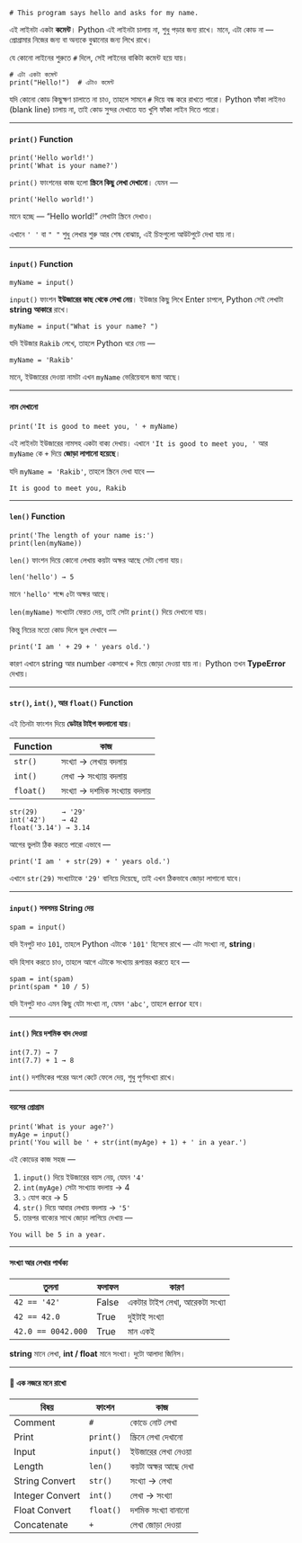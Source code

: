 
```
# This program says hello and asks for my name.
```

এই লাইনটা একটা **কমেন্ট**।
Python এই লাইনটা চালায় না, শুধু পড়ার জন্য রাখে।
মানে, এটা কোড না — প্রোগ্রামার নিজের জন্য বা অন্যকে বুঝানোর জন্য লিখে রাখে।

যে কোনো লাইনের শুরুতে `#` দিলে, সেই লাইনের বাকিটা কমেন্ট হয়ে যায়।

```
# এটা একটা কমেন্ট
print("Hello!")  # এটাও কমেন্ট
```

যদি কোনো কোড কিছুক্ষণ চালাতে না চাও, তাহলে সামনে `#` দিয়ে বন্ধ করে রাখতে পারো।
Python ফাঁকা লাইনও (blank line) চালায় না, তাই কোড সুন্দর দেখাতে যত খুশি ফাঁকা লাইন দিতে পারো।

---

#### `print()` Function

```
print('Hello world!')
print('What is your name?')
```

`print()` ফাংশনের কাজ হলো **স্ক্রিনে কিছু লেখা দেখানো**।
যেমন —

```
print('Hello world!')
```

মানে হচ্ছে — “Hello world!” লেখাটা স্ক্রিনে দেখাও।

এখানে `' '` বা `" "` শুধু লেখার শুরু আর শেষ বোঝায়,
এই চিহ্নগুলো আউটপুটে দেখা যায় না।

---

#### `input()` Function

```
myName = input()
```

`input()` ফাংশন **ইউজারের কাছ থেকে লেখা নেয়**।
ইউজার কিছু লিখে Enter চাপলে, Python সেই লেখাটা **string আকারে** রাখে।

```
myName = input("What is your name? ")
```

যদি ইউজার `Rakib` লেখে, তাহলে Python ধরে নেয় —

```
myName = 'Rakib'
```

মানে, ইউজারের দেওয়া নামটা এখন `myName` ভেরিয়েবলে জমা আছে।

---

#### নাম দেখানো

```
print('It is good to meet you, ' + myName)
```

এই লাইনটা ইউজারের নামসহ একটা বাক্য দেখায়।
এখানে `'It is good to meet you, '` আর `myName` কে `+` দিয়ে **জোড়া লাগানো হয়েছে**।

যদি `myName = 'Rakib'`, তাহলে স্ক্রিনে দেখা যাবে —

```
It is good to meet you, Rakib
```

---

####  `len()` Function

```
print('The length of your name is:')
print(len(myName))
```

`len()` ফাংশন দিয়ে কোনো লেখায় কয়টা অক্ষর আছে সেটা গোনা যায়।

```
len('hello') → 5
```

মানে `'hello'` শব্দে ৫টা অক্ষর আছে।

`len(myName)` সংখ্যাটা ফেরত দেয়, তাই সেটা `print()` দিয়ে দেখানো যায়।

কিন্তু নিচের মতো কোড দিলে ভুল দেখাবে —

```
print('I am ' + 29 + ' years old.')
```

কারণ এখানে string আর number একসাথে `+` দিয়ে জোড়া দেওয়া যায় না।
Python তখন **TypeError** দেখায়।

---

####  `str()`, `int()`, আর `float()` Function

এই তিনটা ফাংশন দিয়ে **ডেটার টাইপ বদলানো যায়**।

| Function  | কাজ                          |
| --------- | ---------------------------- |
| `str()`   | সংখ্যা → লেখায় বদলায়         |
| `int()`   | লেখা → সংখ্যায় বদলায়         |
| `float()` | সংখ্যা → দশমিক সংখ্যায় বদলায় |

```
str(29)      → '29'
int('42')    → 42
float('3.14') → 3.14
```

আগের ভুলটা ঠিক করতে পারো এভাবে —

```
print('I am ' + str(29) + ' years old.')
```

এখানে `str(29)` সংখ্যাটাকে `'29'` বানিয়ে দিয়েছে, তাই এখন ঠিকভাবে জোড়া লাগানো যাবে।

---

#### `input()` সবসময় String দেয়

```
spam = input()
```

যদি ইনপুট দাও `101`, তাহলে Python এটাকে `'101'` হিসেবে রাখে — এটা সংখ্যা না, **string**।

যদি হিসাব করতে চাও, তাহলে আগে এটাকে সংখ্যায় রূপান্তর করতে হবে —

```
spam = int(spam)
print(spam * 10 / 5)
```

যদি ইনপুট দাও এমন কিছু যেটা সংখ্যা না, যেমন `'abc'`, তাহলে error হবে।

---

#### `int()` দিয়ে দশমিক বাদ দেওয়া

```
int(7.7) → 7
int(7.7) + 1 → 8
```

`int()` দশমিকের পরের অংশ কেটে ফেলে দেয়, শুধু পূর্ণসংখ্যা রাখে।

---

#### বয়সের প্রোগ্রাম

```
print('What is your age?')
myAge = input()
print('You will be ' + str(int(myAge) + 1) + ' in a year.')
```

এই কোডের কাজ সহজ —

1. `input()` দিয়ে ইউজারের বয়স নেয়, যেমন `'4'`
2. `int(myAge)` সেটা সংখ্যায় বদলায় → 4
3. ১ যোগ করে → 5
4. `str()` দিয়ে আবার লেখায় বদলায় → `'5'`
5. তারপর বাক্যের সাথে জোড়া লাগিয়ে দেখায় —

```
You will be 5 in a year.
```

---

####  সংখ্যা আর লেখার পার্থক্য

| তুলনা              | ফলাফল | কারণ                           |
| ------------------ | ----- | ------------------------------ |
| `42 == '42'`       | False | একটার টাইপ লেখা, আরেকটা সংখ্যা |
| `42 == 42.0`       | True  | দুইটাই সংখ্যা                  |
| `42.0 == 0042.000` | True  | মান একই                        |

**string** মানে লেখা,
**int / float** মানে সংখ্যা।
দুটো আলাদা জিনিস।

---

#### 🧩 এক নজরে মনে রাখো

| বিষয়            | ফাংশন     | কাজ                  |
| --------------- | --------- | -------------------- |
| Comment         | `#`       | কোডে নোট লেখা        |
| Print           | `print()` | স্ক্রিনে লেখা দেখানো |
| Input           | `input()` | ইউজারের লেখা নেওয়া   |
| Length          | `len()`   | কয়টা অক্ষর আছে দেখা  |
| String Convert  | `str()`   | সংখ্যা → লেখা        |
| Integer Convert | `int()`   | লেখা → সংখ্যা        |
| Float Convert   | `float()` | দশমিক সংখ্যা বানানো  |
| Concatenate     | `+`       | লেখা জোড়া দেওয়া      |

